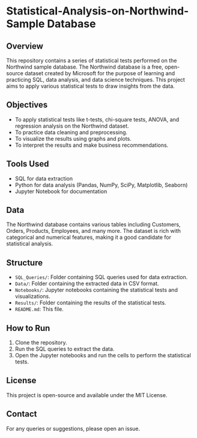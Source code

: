 # Statistical-Analysis-on-Northwind-Sample Database


## Overview
This repository contains a series of statistical tests performed on the Northwind sample database. The Northwind database is a free, open-source dataset created by Microsoft for the purpose of learning and practicing SQL, data analysis, and data science techniques. This project aims to apply various statistical tests to draw insights from the data.

## Objectives
- To apply statistical tests like t-tests, chi-square tests, ANOVA, and regression analysis on the Northwind dataset.
- To practice data cleaning and preprocessing.
- To visualize the results using graphs and plots.
- To interpret the results and make business recommendations.

## Tools Used
- SQL for data extraction
- Python for data analysis (Pandas, NumPy, SciPy, Matplotlib, Seaborn)
- Jupyter Notebook for documentation

## Data
The Northwind database contains various tables including Customers, Orders, Products, Employees, and many more. The dataset is rich with categorical and numerical features, making it a good candidate for statistical analysis.

## Structure
- `SQL_Queries/`: Folder containing SQL queries used for data extraction.
- `Data/`: Folder containing the extracted data in CSV format.
- `Notebooks/`: Jupyter notebooks containing the statistical tests and visualizations.
- `Results/`: Folder containing the results of the statistical tests.
- `README.md`: This file.

## How to Run
1. Clone the repository.
2. Run the SQL queries to extract the data.
3. Open the Jupyter notebooks and run the cells to perform the statistical tests.


## License
This project is open-source and available under the MIT License.

## Contact
For any queries or suggestions, please open an issue.

